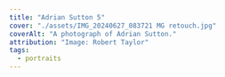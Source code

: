 ```yaml
---
title: "Adrian Sutton 5"
cover: "./assets/IMG_20240627_083721 MG retouch.jpg"
coverAlt: "A photograph of Adrian Sutton."
attribution: "Image: Robert Taylor"
tags:
  - portraits
---
```


